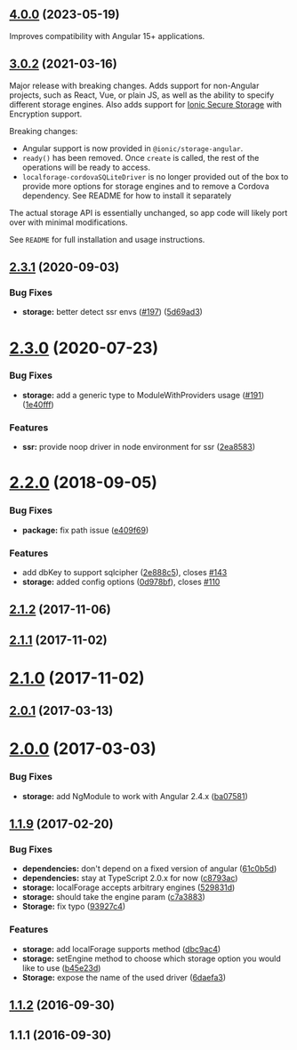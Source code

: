 ## [4.0.0](https://github.com/ionic-team/ionic-storage/compare/v3.0.6...v4.0.0) (2023-05-19)

Improves compatibility with Angular 15+ applications.

## [3.0.2](https://github.com/ionic-team/ionic-storage/compare/v2.3.1...v3.0.2) (2021-03-16)

Major release with breaking changes. Adds support for non-Angular projects, such as React, Vue, or plain JS, as well as the ability to specify different storage engines. Also adds support for [Ionic Secure Storage](https://ionic.io/docs/secure-storage) with Encryption support.

Breaking changes:

  * Angular support is now provided in `@ionic/storage-angular`.
  * `ready()` has been removed. Once `create` is called, the rest of the operations will be ready to access.
  * `localforage-cordovaSQLiteDriver` is no longer provided out of the box to provide more options for storage engines and to remove a Cordova dependency. See README for how to install it separately

The actual storage API is essentially unchanged, so app code will likely port over with minimal modifications.

See `README` for full installation and usage instructions.

## [2.3.1](https://github.com/ionic-team/ionic-storage/compare/v2.3.0...v2.3.1) (2020-09-03)


### Bug Fixes

* **storage:** better detect ssr envs ([#197](https://github.com/ionic-team/ionic-storage/issues/197)) ([5d69ad3](https://github.com/ionic-team/ionic-storage/commit/5d69ad3ac4bbb4b027e0c103c8bfe193ee92500c))

# [2.3.0](https://github.com/ionic-team/ionic-storage/compare/v2.2.0...v2.3.0) (2020-07-23)


### Bug Fixes

* **storage:** add a generic type to ModuleWithProviders usage ([#191](https://github.com/ionic-team/ionic-storage/issues/191)) ([1e40fff](https://github.com/ionic-team/ionic-storage/commit/1e40fffb93895c791761221e808ac056dd714d51))


### Features

* **ssr:** provide noop driver in node environment for ssr ([2ea8583](https://github.com/ionic-team/ionic-storage/commit/2ea8583d774a96c3c150e944c8fe925d0cf69f3d))



# [2.2.0](https://github.com/ionic-team/ionic-storage/compare/v2.1.2...v2.2.0) (2018-09-05)


### Bug Fixes

* **package:** fix path issue ([e409f69](https://github.com/ionic-team/ionic-storage/commit/e409f69017d746db2563908a1619f5543fd57b27))


### Features

* add dbKey to support sqlcipher ([2e888c5](https://github.com/ionic-team/ionic-storage/commit/2e888c52a17b8702324ffc2531369fe6e8bb7bb5)), closes [#143](https://github.com/ionic-team/ionic-storage/issues/143)
* **storage:** added config options ([0d978bf](https://github.com/ionic-team/ionic-storage/commit/0d978bff8a755cae962bab76c32fee48e390ffc6)), closes [#110](https://github.com/ionic-team/ionic-storage/issues/110)



## [2.1.2](https://github.com/ionic-team/ionic-storage/compare/v2.1.1...v2.1.2) (2017-11-06)



## [2.1.1](https://github.com/ionic-team/ionic-storage/compare/v2.1.0...v2.1.1) (2017-11-02)



# [2.1.0](https://github.com/ionic-team/ionic-storage/compare/v2.0.1...v2.1.0) (2017-11-02)



## [2.0.1](https://github.com/ionic-team/ionic-storage/compare/v2.0.0...v2.0.1) (2017-03-13)



# [2.0.0](https://github.com/ionic-team/ionic-storage/compare/v1.1.9...v2.0.0) (2017-03-03)


### Bug Fixes

* **storage:** add NgModule to work with Angular 2.4.x ([ba07581](https://github.com/ionic-team/ionic-storage/commit/ba07581e82d20be4687e0930c349116655f8728b))



## [1.1.9](https://github.com/ionic-team/ionic-storage/compare/1.1.9...v1.1.9) (2017-02-20)


### Bug Fixes

* **dependencies:** don't depend on a fixed version of angular ([61c0b5d](https://github.com/ionic-team/ionic-storage/commit/61c0b5def82afe4622a58ef7bb0203edaa2d2ce3))
* **dependencies:** stay at TypeScript 2.0.x for now ([c8793ac](https://github.com/ionic-team/ionic-storage/commit/c8793ac1b16d056589323d0cd850ad24423eb4f8))
* **storage:** localForage accepts arbitrary engines ([529831d](https://github.com/ionic-team/ionic-storage/commit/529831dab12fda1d211c310b0b827c9bd17a65df))
* **storage:** should take the engine param ([c7a3883](https://github.com/ionic-team/ionic-storage/commit/c7a3883ca272abd46edf74043c79628153f5ce2a))
* **Storage:** fix typo ([93927c4](https://github.com/ionic-team/ionic-storage/commit/93927c4e367292033af13a01159724a356b69279))


### Features

* **storage:** add localForage supports method ([dbc9ac4](https://github.com/ionic-team/ionic-storage/commit/dbc9ac4044ecb00326c0e03ba818e7caa03935fe))
* **storage:** setEngine method to choose which storage option you would like to use ([b45e23d](https://github.com/ionic-team/ionic-storage/commit/b45e23d74e73745021da20ff81299892f3c7f8af))
* **Storage:** expose the name of the used driver ([6daefa3](https://github.com/ionic-team/ionic-storage/commit/6daefa3bf5845b05e7c3fcfa39166566aae44c5c))



## [1.1.2](https://github.com/ionic-team/ionic-storage/compare/v1.1.1...v1.1.2) (2016-09-30)



## 1.1.1 (2016-09-30)
